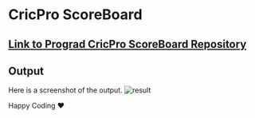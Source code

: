 #  CricPro ScoreBoard

## [Link to Prograd CricPro ScoreBoard Repository](https://github.com/FACEPrep-ProGrad/lab-cricpro-scoreboard/)

## Output

Here is a screenshot of the output.
![result](https://user-images.githubusercontent.com/81064540/158018671-ff55e1a8-3bf4-40e1-9e6b-2b28170ab624.png)


Happy Coding ❤️

